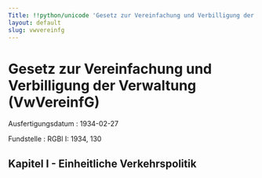 ```yaml
---
Title: !!python/unicode 'Gesetz zur Vereinfachung und Verbilligung der Verwaltung'
layout: default
slug: vwvereinfg
---
```


# Gesetz zur Vereinfachung und Verbilligung der Verwaltung (VwVereinfG)

Ausfertigungsdatum
:   1934-02-27

Fundstelle
:   RGBl I: 1934, 130


## Kapitel I - Einheitliche Verkehrspolitik

